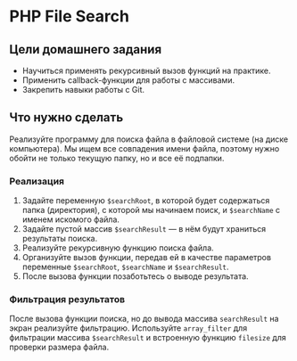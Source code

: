 # PHP File Search

## Цели домашнего задания
- Научиться применять рекурсивный вызов функций на практике.
- Применить callback-функции для работы с массивами.
- Закрепить навыки работы с Git.

## Что нужно сделать
Реализуйте программу для поиска файла в файловой системе (на диске компьютера). Мы ищем все совпадения имени файла, поэтому нужно обойти не только текущую папку, но и все её подпапки.

### Реализация
1. Задайте переменную `$searchRoot`, в которой будет содержаться папка (директория), с которой мы начинаем поиск, и `$searchName` с именем искомого файла.
2. Задайте пустой массив `$searchResult` — в нём будут храниться результаты поиска.
3. Реализуйте рекурсивную функцию поиска файла.
4. Организуйте вызов функции, передав ей в качестве параметров переменные `$searchRoot`, `$searchName` и `$searchResult`.
5. После вызова функции позаботьтесь о выводе результата.

### Фильтрация результатов
После вызова функции поиска, но до вывода массива `searchResult` на экран реализуйте фильтрацию. Используйте `array_filter` для фильтрации массива `$searchResult` и встроенную функцию `filesize` для проверки размера файла.
